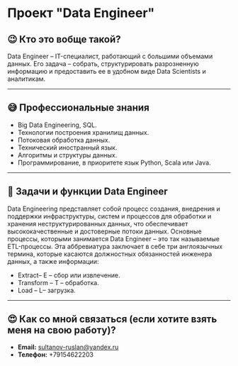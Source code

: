 # Проект "Data Engineer"  
  
## 😉 Кто это вобще такой?   

Data Engineer – IT-специалист, работающий с большими объемами данных. Его задача – собрать, структурировать разрозненную информацию и предоставить ее в удобном виде Data Scientists и аналитикам.     
     
---------------------------------------------------------------------------------------------------------

## 😅 Профессиональные знания
 - Big Data Engineering, SQL.
 - Технологии построения хранилищ данных.
 - Потоковая обработка данных.
 - Технический иностранный язык.
 - Алгоритмы и структуры данных.
 - Программирование, в приоритете язык Python, Scala или Java.

------------------------------------------------------------------------------------------------------------

## 🤑 Задачи и функции Data Engineer

Data Engineering представляет собой процесс создания, внедрения и поддержки инфраструктуры, систем и процессов для обработки и хранения неструктурированных данных, что обеспечивает высококачественные и достоверные потоки данных. Основные процессы, которыми занимается Data Engineer – это так называемые ETL-процессы. Эта аббревиатура заключает в себе три англоязычных термина, которые касаются должностных обязанностей инженера данных, а также информации:

 - Extract– E – сбор или извлечение.
 - Transform – T – обработка.
 - Load – L– загрузка.
 
 ----------------------------------------------------------------------------------------------------------
 
 ## 😍 Как со мной связаться (если хотите взять меня на свою работу)?
 
 - **Email:** <sultanov-ruslan@yandex.ru>
 - **Телефон:** +79154622203
